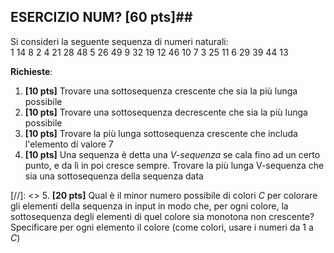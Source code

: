 ## ESERCIZIO NUM? \[60 pts\]##

Si consideri la seguente sequenza di numeri naturali:<br>
1 14 8 2 4 21 28 48 5 26 49 9 32 19 12 46 10 7 3 25 11 6 29 39 44 13

__Richieste__:
1. __\[10 pts\]__ Trovare una sottosequenza crescente che sia la più lunga possibile
2. __\[10 pts\]__ Trovare una sottosequenza decrescente che sia la più lunga possibile
3. __\[10 pts\]__ Trovare la più lunga sottosequenza crescente che includa l'elemento di valore 7
4. __\[10 pts\]__ Una sequenza è detta una _V-sequenza_ se cala fino ad un certo punto, e da lì in poi cresce sempre. Trovare la più lunga V-sequenza che sia una sottosequenza della sequenza data

[//]: <> 5. __\[20 pts\]__ Qual è il minor numero possibile di colori _C_ per colorare gli elementi della sequenza in input in modo che, per ogni colore, la sottosequenza degli elementi di quel colore sia monotona non crescente? Specificare per ogni elemento il colore (come colori, usare i numeri da 1 a _C_)
